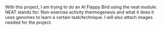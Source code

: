 With this project, I am trying to do an AI Flappy Bird using the neat module. NEAT stands for: Non-exercise activity thermogenesis and what it does it uses genomes to learn a certain task/technique. I will also attach images needed for the project. 
